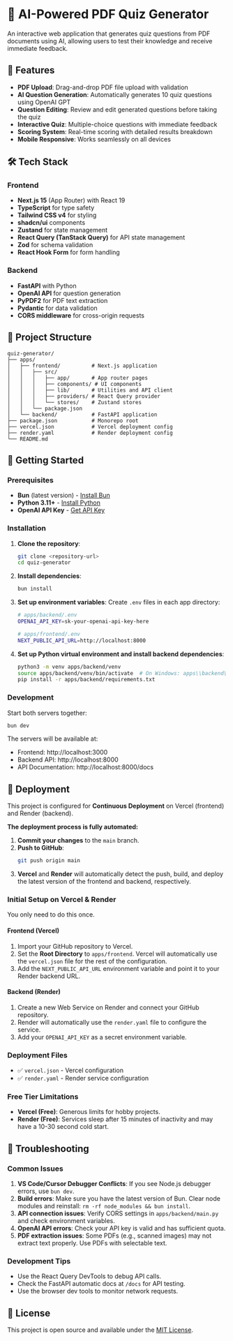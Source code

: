 # 🧪 AI-Powered PDF Quiz Generator

An interactive web application that generates quiz questions from PDF documents using AI, allowing users to test their knowledge and receive immediate feedback.

## 🎯 Features

- **PDF Upload**: Drag-and-drop PDF file upload with validation
- **AI Question Generation**: Automatically generates 10 quiz questions using OpenAI GPT
- **Question Editing**: Review and edit generated questions before taking the quiz
- **Interactive Quiz**: Multiple-choice questions with immediate feedback
- **Scoring System**: Real-time scoring with detailed results breakdown
- **Mobile Responsive**: Works seamlessly on all devices

## 🛠️ Tech Stack

### Frontend
- **Next.js 15** (App Router) with React 19
- **TypeScript** for type safety
- **Tailwind CSS v4** for styling
- **shadcn/ui** components
- **Zustand** for state management
- **React Query (TanStack Query)** for API state management
- **Zod** for schema validation
- **React Hook Form** for form handling

### Backend
- **FastAPI** with Python
- **OpenAI API** for question generation
- **PyPDF2** for PDF text extraction
- **Pydantic** for data validation
- **CORS middleware** for cross-origin requests

## 📁 Project Structure

```
quiz-generator/
├── apps/
│   ├── frontend/          # Next.js application
│   │   ├── src/
│   │   │   ├── app/       # App router pages
│   │   │   ├── components/ # UI components
│   │   │   ├── lib/       # Utilities and API client
│   │   │   ├── providers/ # React Query provider
│   │   │   └── stores/    # Zustand stores
│   │   └── package.json
│   └── backend/           # FastAPI application
├── package.json           # Monorepo root
├── vercel.json            # Vercel deployment config
├── render.yaml            # Render deployment config
└── README.md
```

## 🚀 Getting Started

### Prerequisites

- **Bun** (latest version) - [Install Bun](https://bun.sh)
- **Python 3.11+** - [Install Python](https://python.org)
- **OpenAI API Key** - [Get API Key](https://platform.openai.com/api-keys)

### Installation

1.  **Clone the repository**:
    ```bash
    git clone <repository-url>
    cd quiz-generator
    ```

2.  **Install dependencies**:
    ```bash
    bun install
    ```

3.  **Set up environment variables**:
    Create `.env` files in each app directory:
    ```bash
    # apps/backend/.env
    OPENAI_API_KEY=sk-your-openai-api-key-here
    
    # apps/frontend/.env
    NEXT_PUBLIC_API_URL=http://localhost:8000
    ```

4.  **Set up Python virtual environment and install backend dependencies**:
    ```bash
    python3 -m venv apps/backend/venv
    source apps/backend/venv/bin/activate  # On Windows: apps\\backend\\venv\\Scripts\\activate
    pip install -r apps/backend/requirements.txt
    ```

### Development

Start both servers together:
```bash
bun dev
```

The servers will be available at:
- Frontend: http://localhost:3000
- Backend API: http://localhost:8000
- API Documentation: http://localhost:8000/docs

## 🚀 Deployment

This project is configured for **Continuous Deployment** on Vercel (frontend) and Render (backend).

**The deployment process is fully automated:**

1.  **Commit your changes** to the `main` branch.
2.  **Push to GitHub**:
    ```bash
    git push origin main
    ```
3.  **Vercel** and **Render** will automatically detect the push, build, and deploy the latest version of the frontend and backend, respectively.

### Initial Setup on Vercel & Render

You only need to do this once.

#### Frontend (Vercel)
1.  Import your GitHub repository to Vercel.
2.  Set the **Root Directory** to `apps/frontend`. Vercel will automatically use the `vercel.json` file for the rest of the configuration.
3.  Add the `NEXT_PUBLIC_API_URL` environment variable and point it to your Render backend URL.

#### Backend (Render)
1.  Create a new Web Service on Render and connect your GitHub repository.
2.  Render will automatically use the `render.yaml` file to configure the service.
3.  Add your `OPENAI_API_KEY` as a secret environment variable.

### Deployment Files
- ✅ `vercel.json` - Vercel configuration
- ✅ `render.yaml` - Render service configuration

### Free Tier Limitations

- **Vercel (Free)**: Generous limits for hobby projects.
- **Render (Free)**: Services sleep after 15 minutes of inactivity and may have a 10-30 second cold start.

## 🐛 Troubleshooting

### Common Issues
1.  **VS Code/Cursor Debugger Conflicts**: If you see Node.js debugger errors, use `bun dev`.
2.  **Build errors**: Make sure you have the latest version of Bun. Clear node modules and reinstall: `rm -rf node_modules && bun install`.
3.  **API connection issues**: Verify CORS settings in `apps/backend/main.py` and check environment variables.
4.  **OpenAI API errors**: Check your API key is valid and has sufficient quota.
5.  **PDF extraction issues**: Some PDFs (e.g., scanned images) may not extract text properly. Use PDFs with selectable text.

### Development Tips
- Use the React Query DevTools to debug API calls.
- Check the FastAPI automatic docs at `/docs` for API testing.
- Use the browser dev tools to monitor network requests.

## 📄 License

This project is open source and available under the [MIT License](LICENSE).
